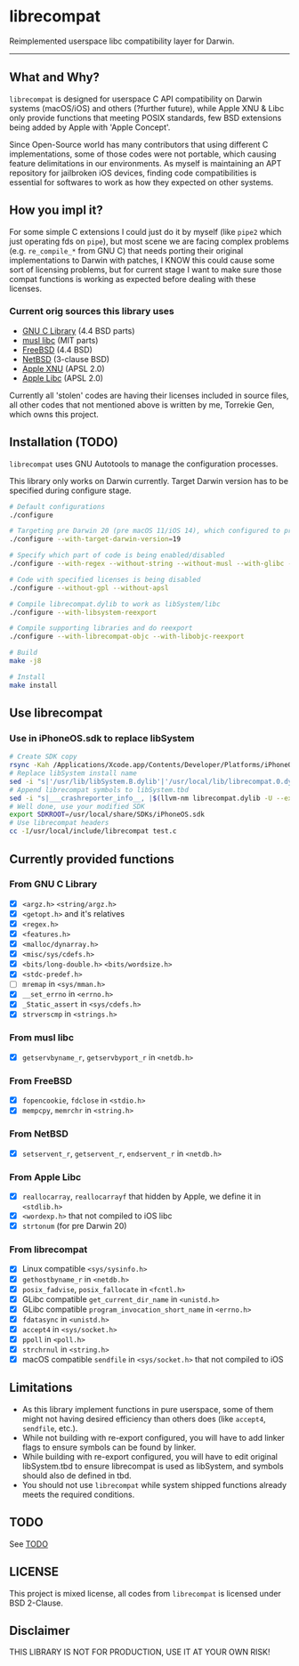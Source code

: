 # librecompat

Reimplemented userspace libc compatibility layer for Darwin.

***
## What and Why?

`librecompat` is designed for userspace C API compatibility on Darwin systems (macOS/iOS) and others (?further future), while Apple XNU & Libc only provide functions that meeting POSIX standards, few BSD extensions being added by Apple with 'Apple Concept'.

Since Open-Source world has many contributors that using different C implementations, some of those codes were not portable, which causing feature delimitations in our environments. As myself is maintaining an APT repository for jailbroken iOS devices, finding code compatibilities is essential for softwares to work as how they expected on other systems.

## How you impl it?

For some simple C extensions I could just do it by myself (like `pipe2` which just operating fds on `pipe`), but most scene we are facing complex problems (e.g. `re_compile_*` from GNU C) that needs porting their original implementations to Darwin with patches, I KNOW this could cause some sort of licensing problems, but for current stage I want to make sure those compat functions is working as expected before dealing with these licenses.

### Current orig sources this library uses

- [GNU C Library](https://www.gnu.org/software/libc/)  (4.4 BSD parts)
- [musl libc](https://musl.libc.org) (MIT parts)
- [FreeBSD](https://github.com/freebsd/freebsd-src) (4.4 BSD)
- [NetBSD](https://github.com/NetBSD/src) (3-clause BSD)
- [Apple XNU](https://github.com/apple-oss-distributions/xnu/) (APSL 2.0)
- [Apple Libc](https://github.com/apple-oss-distributions/Libc/) (APSL 2.0)

Currently all 'stolen' codes are having their licenses included in source files, all other codes that not mentioned above is written by me, Torrekie Gen, which owns this project.

## Installation (TODO)

`librecompat` uses GNU Autotools to manage the configuration processes.

This library only works on Darwin currently. Target Darwin version has to be specified during configure stage.
```bash
# Default configurations
./configure

# Targeting pre Darwin 20 (pre macOS 11/iOS 14), which configured to provide post Darwin 19 functions
./configure --with-target-darwin-version=19 

# Specify which part of code is being enabled/disabled
./configure --with-regex --without-string --without-musl --with-glibc --with-fbsd --with-apple

# Code with specified licenses is being disabled
./configure --without-gpl --without-apsl

# Compile librecompat.dylib to work as libSystem/libc
./configure --with-libsystem-reexport

# Compile supporting libraries and do reexport
./configure --with-librecompat-objc --with-libobjc-reexport

# Build
make -j8

# Install
make install
```

## Use librecompat

### Use in iPhoneOS.sdk to replace libSystem
```bash
# Create SDK copy
rsync -Kah /Applications/Xcode.app/Contents/Developer/Platforms/iPhoneOS.platform/Developer/SDKs/iPhoneOS.sdk/ /usr/local/share/SDKs/iPhoneOS.sdk/
# Replace libSystem install name 
sed -i "s|'/usr/lib/libSystem.B.dylib'|'/usr/local/lib/librecompat.0.dylib'|g"
# Append librecompat symbols to libSystem.tbd
sed -i "s|___crashreporter_info__, |$(llvm-nm librecompat.dylib -U --extern-only --just-symbol-name | xargs -L1 printf "%s, ")___crashreporter_info__, |g" /usr/local/share/SDKs/iPhoneOS.sdk/usr/lib/libSystem.tbd
# Well done, use your modified SDK
export SDKROOT=/usr/local/share/SDKs/iPhoneOS.sdk
# Use librecompat headers
cc -I/usr/local/include/librecompat test.c
```

## Currently provided functions

### From GNU C Library
- [x] `<argz.h>` `<string/argz.h>`
- [x] `<getopt.h>` and it's relatives
- [x] `<regex.h>`
- [x] `<features.h>`
- [x] `<malloc/dynarray.h>`
- [x] `<misc/sys/cdefs.h>`
- [x] `<bits/long-double.h>` `<bits/wordsize.h>`
- [x] `<stdc-predef.h>`
- [ ] `mremap` in `<sys/mman.h>`
- [x] `__set_errno` in `<errno.h>`
- [x] `_Static_assert` in `<sys/cdefs.h>`
- [x] `strverscmp` in `<strings.h>`
### From musl libc
- [x] `getservbyname_r`, `getservbyport_r` in `<netdb.h>`
### From FreeBSD
- [x] `fopencookie`, `fdclose` in `<stdio.h>`
- [x] `mempcpy`, `memrchr` in `<string.h>`
### From NetBSD
- [x] `setservent_r`, `getservent_r`, `endservent_r` in `<netdb.h>`
### From Apple Libc
- [x] `reallocarray`, `reallocarrayf` that hidden by Apple, we define it in `<stdlib.h>`
- [x] `<wordexp.h>` that not compiled to iOS libc
- [x] `strtonum` (for pre Darwin 20)
### From librecompat
- [x] Linux compatible `<sys/sysinfo.h>` 
- [x] `gethostbyname_r` in `<netdb.h>`
- [x] `posix_fadvise`, `posix_fallocate` in `<fcntl.h>`
- [x] GLibc compatible `get_current_dir_name` in `<unistd.h>`
- [x] GLibc compatible `program_invocation_short_name` in `<errno.h>`
- [x] `fdatasync` in `<unistd.h>`
- [x] `accept4` in `<sys/socket.h>`
- [x] `ppoll` in `<poll.h>`
- [x] `strchrnul` in `<string.h>`
- [x] macOS compatible `sendfile` in `<sys/socket.h>` that not compiled to iOS

## Limitations

- As this library implement functions in pure userspace, some of them might not having desired efficiency than others does (like `accept4`, `sendfile`, etc.).
- While not building with re-export configured, you will have to add linker flags to ensure symbols can be found by linker.
- While building with re-export configured, you will have to edit original libSystem.tbd to ensure librecompat is used as libSystem, and symbols should also de defined in tbd.
- You should not use `librecompat` while system shipped functions already meets the required conditions.

## TODO

See [TODO](TODO)

## LICENSE

This project is mixed license, all codes from `librecompat` is licensed under BSD 2-Clause.

## Disclaimer

THIS LIBRARY IS NOT FOR PRODUCTION, USE IT AT YOUR OWN RISK!
